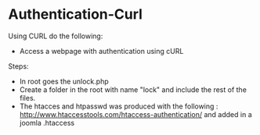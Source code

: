 Authentication-Curl
=====================

Using CURL do the following:

- Access a webpage with authentication using cURL

Steps: 
- In root goes the unlock.php 
- Create a folder  in the root with name "lock" and include the rest of the files.
- The htacces and htpasswd was produced with the following  : http://www.htaccesstools.com/htaccess-authentication/ and added in a joomla .htaccess
